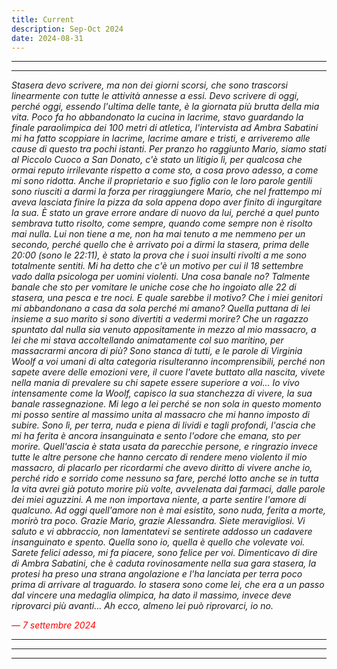 ```yaml
---
title: Current
description: Sep-Oct 2024
date: 2024-08-31
---
```


---
---

*Stasera devo scrivere, ma non dei giorni scorsi, che sono trascorsi linearmente con tutte le attività annesse a essi. Devo scrivere di oggi, perché oggi, essendo l'ultima delle tante, è la giornata più brutta della mia vita. Poco fa ho abbandonato la cucina in lacrime, stavo guardando la finale paraolimpica dei 100 metri di atletica, l'intervista ad Ambra Sabatini mi ha fatto scoppiare in lacrime, lacrime amare e tristi, e arriveremo alle cause di questo tra pochi istanti. Per pranzo ho raggiunto Mario, siamo stati al Piccolo Cuoco a San Donato, c'è stato un litigio lì, per qualcosa che ormai reputo irrilevante rispetto a come sto, a cosa provo adesso, a come mi sono ridotta. Anche il proprietario e suo figlio con le loro parole gentili sono riusciti a darmi la forza per riraggiungere Mario, che nel frattempo mi aveva lasciata finire la pizza da sola appena dopo aver finito di ingurgitare la sua. È stato un grave errore andare di nuovo da lui, perché a quel punto sembrava tutto risolto, come sempre, quando come sempre non è risolto mai nulla. Lui non tiene a me, non ha mai tenuto a me nemmeno per un secondo, perché quello che è arrivato poi a dirmi la stasera, prima delle 20:00 (sono le 22:11), è stato la prova che i suoi insulti rivolti a me sono totalmente sentiti. Mi ha detto che c'è un motivo per cui il 18 settembre vado dalla psicologa per uomini violenti. Una cosa banale no? Talmente banale che sto per vomitare le uniche cose che ho ingoiato alle 22 di stasera, una pesca e tre noci. E quale sarebbe il motivo? Che i miei genitori mi abbandonano a casa da sola perché mi amano? Quella puttana di lei insieme a suo marito si sono divertiti a vedermi morire? Che un ragazzo spuntato dal nulla sia venuto appositamente in mezzo al mio massacro, a lei che mi stava accoltellando animatamente col suo maritino, per massacrarmi ancora di più? Sono stanca di tutti, e le parole di Virginia Woolf a voi umani di alta categoria risulteranno incomprensibili, perché non sapete avere delle emozioni vere, il cuore l'avete buttato alla nascita, vivete nella mania di prevalere su chi sapete essere superiore a voi... Io vivo intensamente come la Woolf, capisco la sua stanchezza di vivere, la sua banale rassegnazione. Mi lego a lei perché se non sola in questo momento mi posso sentire al massimo unita al massacro che mi hanno imposto di subire. Sono lì, per terra, nuda e piena di lividi e tagli profondi, l'ascia che mi ha ferita è ancora insanguinata e sento l'odore che emana, sto per morire. Quell'ascia è stata usata da parecchie persone, e ringrazio invece tutte le altre persone che hanno cercato di rendere meno violento il mio massacro, di placarlo per ricordarmi che avevo diritto di vivere anche io, perché rido e sorrido come nessuno sa fare, perché lotto anche se in tutta la vita avrei già potuto morire più volte, avvelenata dai farmaci, dalle parole dei miei aguzzini. A me non importava niente, a parte sentire l'amore di qualcuno. Ad oggi quell'amore non è mai esistito, sono nuda, ferita a morte, morirò tra poco. Grazie Mario, grazie Alessandra. Siete meravigliosi. Vi saluto e vi abbraccio, non lamentatevi se sentirete addosso un cadavere insanguinato e spento. Quella sono io, quella è quello che volevate voi. Sarete felici adesso, mi fa piacere, sono felice per voi. Dimenticavo di dire di Ambra Sabatini, che è caduta rovinosamente nella sua gara stasera, la protesi ha preso una strana angolazione e l'ha lanciata per terra poco prima di arrivare al traguardo. Io stasera sono come lei, che era a un passo dal vincere una medaglia olimpica, ha dato il massimo, invece deve riprovarci più avanti... Ah ecco, almeno lei può riprovarci, io no.*

<span style="color:red">*— 7 settembre 2024*</span>

---

---
---
